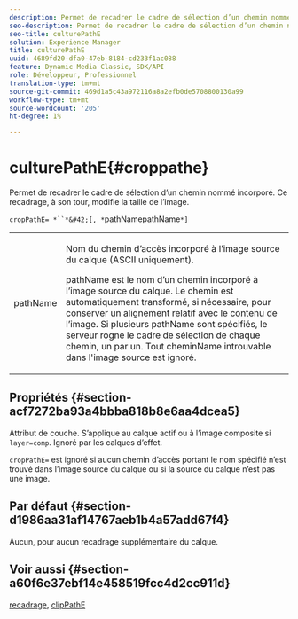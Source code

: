 ```yaml
---
description: Permet de recadrer le cadre de sélection d’un chemin nommé incorporé. Ce recadrage, à son tour, modifie la taille de l’image.
seo-description: Permet de recadrer le cadre de sélection d’un chemin nommé incorporé. Ce recadrage, à son tour, modifie la taille de l’image.
seo-title: culturePathE
solution: Experience Manager
title: culturePathE
uuid: 4689fd20-dfa0-47eb-8184-cd233f1ac088
feature: Dynamic Media Classic, SDK/API
role: Développeur, Professionnel
translation-type: tm+mt
source-git-commit: 469d1a5c43a972116a8a2efb0de5708800130a99
workflow-type: tm+mt
source-wordcount: '205'
ht-degree: 1%

---
```



# culturePathE{#croppathe}

Permet de recadrer le cadre de sélection d’un chemin nommé incorporé. Ce recadrage, à son tour, modifie la taille de l’image.

`cropPathE= *``*&#42;[, *`pathNamepathName`*]`

<table id="table_598304852E844456AB3AC9FF1F178B71"> 
 <tbody> 
  <tr> 
   <td colname="col1"> <p><span class="codeph"><span class="varname"> pathName</span></span> </p> </td> 
   <td colname="col2"> <p>Nom du chemin d’accès incorporé à l’image source du calque (ASCII uniquement). </p> <p> <span class="codeph"><span class="varname"> </span></span> pathName est le nom d’un chemin incorporé à l’image source du calque. Le chemin est automatiquement transformé, si nécessaire, pour conserver un alignement relatif avec le contenu de l’image. Si plusieurs <span class="codeph"><span class="varname"> pathName</span></span> sont spécifiés, le serveur rogne le cadre de sélection de chaque chemin, un par un. Tout <span class="codeph"><span class="varname"> cheminName</span></span> introuvable dans l'image source est ignoré. </p> </td> 
  </tr> 
 </tbody> 
</table>

## Propriétés {#section-acf7272ba93a4bbba818b8e6aa4dcea5}

Attribut de couche. S’applique au calque actif ou à l’image composite si `layer=comp`. Ignoré par les calques d’effet.

`cropPathE=` est ignoré si aucun chemin d’accès portant le nom spécifié n’est trouvé dans l’image source du calque ou si la source du calque n’est pas une image.

## Par défaut {#section-d1986aa31af14767aeb1b4a57add67f4}

Aucun, pour aucun recadrage supplémentaire du calque.

## Voir aussi {#section-a60f6e37ebf14e458519fcc4d2cc911d}

[recadrage](../../../../../is-api/http-ref/image-serving-api-ref/c-http-protocol-reference/c-command-reference/r-crop.md#reference-6fd0f6399966446ab4425ce050572eab),  [clipPathE](../../../../../is-api/http-ref/image-serving-api-ref/c-http-protocol-reference/c-command-reference/r-clippath.md#reference-8139b1b52dc54749b51b109521ddf83d)
